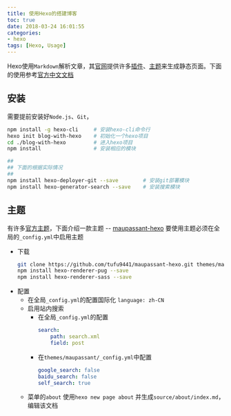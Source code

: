 ```yaml
---
title: 使用Hexo的搭建博客
toc: true
date: 2018-03-24 16:01:55
categories: 
- hexo
tags: [Hexo, Usage]
---
```


Hexo使用`Markdown`解析文章，其<a href="https://hexo.io/">官网</a>提供许多<a href="https://hexo.io/plugins/">插件</a>、<a href="https://hexo.io/themes/">主题</a>来生成静态页面。下面的使用参考<a href="https://hexo.io/zh-cn/docs/">官方中文文档</a>
## 安装
需要提前安装好`Node.js`、`Git`，
```sh
npm install -g hexo-cli     # 安装hexo-cli命令行
hexo init blog-with-hexo    # 初始化一个hexo项目
cd ./blog-with-hexo         # 进入hexo项目
npm install                 # 安装相应的模块

##
## 下面的根据实际情况
##
npm install hexo-deployer-git --save        # 安装git部署模块
npm install hexo-generator-search --save    # 安装搜索模块
```
## 主题
有许多<a href="https://hexo.io/themes/">官方主题</a>，下面介绍一款主题 -- <a href="https://github.com/tufu9441/maupassant-hexo">maupassant-hexo</a>
要使用主题必须在全局的`_config.yml`中启用主题
- 下载 
    ```sh
    git clone https://github.com/tufu9441/maupassant-hexo.git themes/maupassant
    npm install hexo-renderer-pug --save
    npm install hexo-renderer-sass --save
    ```
- 配置
    - 在全局`_config.yml`的配置国际化 `language: zh-CN`
    - 启用站内搜索
        - 在全局`_config.yml`的配置
            ```yml
            search:
                path: search.xml
                field: post
            ```
        - 在`themes/maupassant/_config.yml`中配置
            ```yml
            google_search: false 
            baidu_search: false
            self_search: true
            ```
    - 菜单的`about`
        使用`hexo new page about` 并生成`source/about/index.md`，编辑该文档